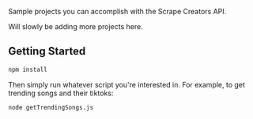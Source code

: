 Sample projects you can accomplish with the Scrape Creators API.

Will slowly be adding more projects here.

## Getting Started

```bash
npm install
```

Then simply run whatever script you're interested in.
For example, to get trending songs and their tiktoks:

```bash
node getTrendingSongs.js
```
